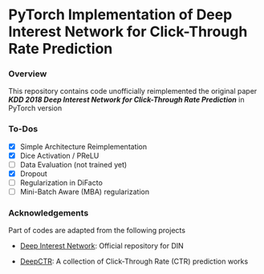 # PyTorch Implementation of Deep Interest Network for Click-Through Rate Prediction

### Overview

This repository contains code unofficially reimplemented the original paper ***KDD 2018 Deep Interest Network for Click-Through Rate Prediction*** in PyTorch version

### To-Dos

- [x] Simple Architecture Reimplementation
- [x] Dice Activation / PReLU
- [ ] Data Evaluation (not trained yet)
- [x] Dropout
- [ ] Regularization in DiFacto
- [ ] Mini-Batch Aware (MBA) regularization

### Acknowledgements

Part of codes are adapted from the following projects

* [Deep Interest Network](https://github.com/zhougr1993/DeepInterestNetwork): Official repository for DIN

* [DeepCTR](https://github.com/shenweichen/DeepCTR): A collection of Click-Through Rate (CTR) prediction works
